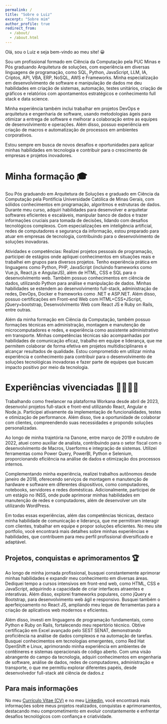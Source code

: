 ```yaml
---
permalink: /
title: "Sobre o Luiz"
excerpt: "Sobre mim"
author_profile: true
redirect_from: 
  - /about/
  - /about.html
---
```


Olá, sou o Luiz e seja bem-vindo ao meu site! 😀

Sou um profissional formado em Ciência da Computação pela PUC Minas e Pós graduando Arquitetura de soluções, com experiência em diversas linguagens de programação, como SQL, Python, JavaScript, LLM, IA, Criptos, API, VBA, ERP, NoSQL, AWS e Frameworks. Minha especialização em desenvolvimento de software e manipulação de dados me deu habilidades em criação de sistemas, automação, testes unitários, criação de gráficos e relatórios com apontamentos estratégicos e conhecimento full stack e data science.

Minha experiência também inclui trabalhar em projetos DevOps e arquitetura e engenharia de software, usando metodologias ágeis para otimizar a entrega de software e melhorar a colaboração entre as equipes de desenvolvimento e operações. Além disso, possuo experiência em criação de macros e automatização de processos em ambientes corporativos.

Estou sempre em busca de novos desafios e oportunidades para aplicar minhas habilidades em tecnologia e contribuir para o crescimento de empresas e projetos inovadores.


Minha formação 🎓
======

Sou Pós graduando em Arquitetura de Soluções e graduado em Ciência da Computação pela Pontifícia Universidade Católica de Minas Gerais, com sólidos conhecimentos em programação, algoritmos e estruturas de dados. Durante meu curso, adquiri habilidades para desenvolver e arquitetar softwares eficientes e escaláveis, manipular banco de dados e trazer informações cruciais para tomada de decisões, lidando com desafios tecnológicos complexos. Com especializações em inteligência artificial, redes de computadores e segurança da informação, estou preparado para atuar em empresas de tecnologia, contribuindo para o desenvolvimento de soluções inovadoras.

Atividades e competências: Realizei projetos pessoais de programação, participei de estágios onde apliquei conhecimentos em situações reais e trabalhei em grupos para diversos projetos. Tenho experiência prática em linguagens como Python, PHP, JavaScript (incluindo frameworks como Vue.js, React.js e AngularJS), além de HTML, CSS e SQL para o desenvolvimento web. Também possuo conhecimentos em ciência de dados, utilizando Python para análise e manipulação de dados. Minhas habilidades se estendem ao desenvolvimento full-stack, administração de redes, DevOps, Docker e frameworks como .NET e ASP.NET. Além disso, possuo certificações em Front-end Web com HTML+CSS+JScript, jQuery+bootstrap, Desenvolvimento Web com React JS e Ruby on Rails, entre outras.

Além da minha formação em Ciência da Computação, também possuo formações técnicas em administração, montagem e manutenção de microcomputadores e redes, e experiência como assistente administrativo em transporte. Minhas competências técnicas são acompanhadas por habilidades de comunicação eficaz, trabalho em equipe e liderança, que me permitem colaborar de forma efetiva em projetos multidisciplinares e alcançar resultados de qualidade. Estou comprometido em utilizar minha experiência e conhecimento para contribuir para o desenvolvimento de soluções tecnológicas inovadoras e fazer parte de equipes que buscam impacto positivo por meio da tecnologia.

Experiências vivenciadas 🫱🏽‍🫲🏽
======
Trabalhando como freelancer na plataforma Workana desde abril de 2023, desenvolvi projetos full-stack e front-end utilizando React, Angular e Node.js. Participei ativamente da implementação de funcionalidades, testes e otimização de performance. Além disso, tive a oportunidade de colaborar com clientes, compreendendo suas necessidades e propondo soluções personalizadas.

Ao longo de minha trajetória na Danone, entre março de 2019 e outubro de 2022, atuei como auxiliar de analista, contribuindo para o setor fiscal com o desenvolvimento de Macros, Userforms e integração de sistemas. Utilizei ferramentas como Power Query, PowerBI, Python e Selenium, proporcionando eficiência na análise de dados e otimização dos processos internos.

Complementando minha experiência, realizei trabalhos autônomos desde janeiro de 2018, oferecendo serviços de montagem e manutenção de hardware e software em diferentes dispositivos, como computadores, notebooks, servidores e redes domésticas. Adicionalmente, participei de um estágio no INSS, onde pude aprimorar minhas habilidades em manutenção de redes e computadores, além de desenvolver um site utilizando WordPress.

Em todas essas experiências, além das competências técnicas, destaco minha habilidade de comunicação e liderança, que me permitiram interagir com clientes, trabalhar em equipe e propor soluções eficientes. No meu site portfolio, você encontrará mais detalhes sobre minhas experiências e habilidades, que contribuem para meu perfil profissional diversificado e adaptável.

Projetos, conquistas e aprimoramentos 🏆
------
Ao longo de minha jornada profissional, busquei constantemente aprimorar minhas habilidades e expandir meu conhecimento em diversas áreas. Dediquei tempo a cursos intensivos em front-end web, como HTML, CSS e JavaScript, adquirindo a capacidade de criar interfaces atraentes e interativas. Além disso, explorei frameworks populares, como jQuery e Bootstrap, para desenvolvimento web ágil e responsivo. Busquei também o aperfeiçoamento no React JS, ampliando meu leque de ferramentas para a criação de aplicativos web modernos e eficientes.

Além disso, investi em linguagens de programação fundamentais, como Python e Ruby on Rails, fortalecendo meu repertório técnico. Obtive certificação em Excel avançado pelo SEST SENAT, demonstrando proficiência na análise de dados complexos e na automação de tarefas. Busquei conhecimentos em tecnologias emergentes, como Red Hat OpenShift e Linux, aprimorando minha experiência em ambientes de contêineres e sistemas operacionais de código aberto. Com uma visão abrangente do campo da tecnologia, adquiri conhecimentos em engenharia de software, análise de dados, redes de computadores, administração e transporte, o que me permitiu explorar diferentes papéis, desde desenvolvedor full-stack até ciência de dados.z

Para mais informações
------
No meu [Currículo Vitae (CV)](https://luizaao.github.io/cv) e no meu [Linkedin](https://www.linkedin.com/in/luiz-guilherme257/), você encontrará mais informações sobre meus projetos realizados, conquistas e aprimoramentos, destacando meu comprometimento em evoluir constantemente e enfrentar desafios tecnológicos com confiança e criatividade.
